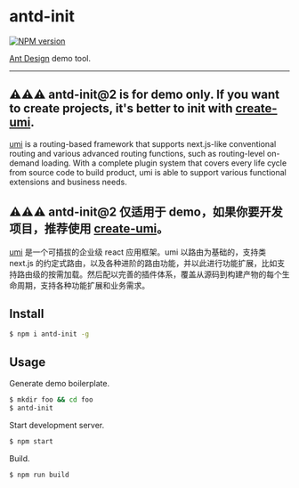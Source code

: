 # antd-init

[![NPM version](https://img.shields.io/npm/v/antd-init.svg?style=flat)](https://npmjs.org/package/antd-init)

[Ant Design](https://github.com/ant-design/ant-design) demo tool.

----

## ⚠️⚠️⚠️ antd-init@2 is for demo only. If you want to create projects, it's better to init with [create-umi](https://github.com/umiji/create-umi).

[umi](http://umijs.org/) is a routing-based framework that supports next.js-like conventional routing and various advanced routing functions, such as routing-level on-demand loading. With a complete plugin system that covers every life cycle from source code to build product, umi is able to support various functional extensions and business needs.

## ⚠️⚠️⚠️ antd-init@2 仅适用于 demo，如果你要开发项目，推荐使用 [create-umi](https://github.com/umiji/create-umi)。

[umi](http://umijs.org/) 是一个可插拔的企业级 react 应用框架。umi 以路由为基础的，支持类 next.js 的约定式路由，以及各种进阶的路由功能，并以此进行功能扩展，比如支持路由级的按需加载。然后配以完善的插件体系，覆盖从源码到构建产物的每个生命周期，支持各种功能扩展和业务需求。

## Install

```bash
$ npm i antd-init -g
```

## Usage

Generate demo boilerplate.

```bash
$ mkdir foo && cd foo
$ antd-init
```

Start development server.

```bash
$ npm start
```

Build.

```bash
$ npm run build
```
